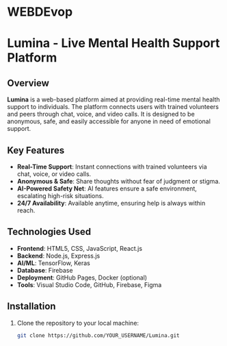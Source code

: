 # WEBDEvop

# Lumina - Live Mental Health Support Platform

## Overview
**Lumina** is a web-based platform aimed at providing real-time mental health support to individuals. The platform connects users with trained volunteers and peers through chat, voice, and video calls. It is designed to be anonymous, safe, and easily accessible for anyone in need of emotional support.

## Key Features
- **Real-Time Support**: Instant connections with trained volunteers via chat, voice, or video calls.
- **Anonymous & Safe**: Share thoughts without fear of judgment or stigma.
- **AI-Powered Safety Net**: AI features ensure a safe environment, escalating high-risk situations.
- **24/7 Availability**: Available anytime, ensuring help is always within reach.

## Technologies Used
- **Frontend**: HTML5, CSS, JavaScript, React.js
- **Backend**: Node.js, Express.js
- **AI/ML**: TensorFlow, Keras
- **Database**: Firebase
- **Deployment**: GitHub Pages, Docker (optional)
- **Tools**: Visual Studio Code, GitHub, Firebase, Figma

## Installation

1. Clone the repository to your local machine:
   ```bash
   git clone https://github.com/YOUR_USERNAME/Lumina.git
